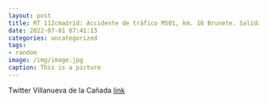 ```yaml
---
layout: post
title: RT 112cmadrid: Accidente de tráfico M501, km. 16 Brunete. Salida de vía de moto. SUMMA112 confirma el fallecimiento del mot...
date: 2022-07-01 07:41:13
categories: uncategorized
tags:
- random
image: /img/image.jpg
caption: This is a picture
---
```

Twitter Villanueva de la Cañada [link](https://twitter.com/AytoVDLCanada/status/1542551254936723456)
